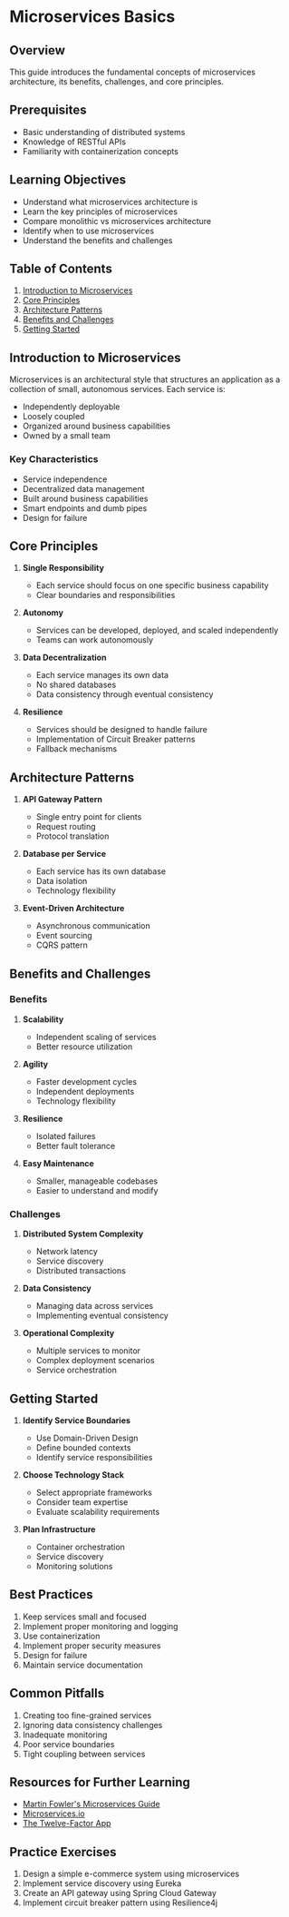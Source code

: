 # Microservices Basics

## Overview
This guide introduces the fundamental concepts of microservices architecture, its benefits, challenges, and core principles.

## Prerequisites
- Basic understanding of distributed systems
- Knowledge of RESTful APIs
- Familiarity with containerization concepts

## Learning Objectives
- Understand what microservices architecture is
- Learn the key principles of microservices
- Compare monolithic vs microservices architecture
- Identify when to use microservices
- Understand the benefits and challenges

## Table of Contents
1. [Introduction to Microservices](#introduction-to-microservices)
2. [Core Principles](#core-principles)
3. [Architecture Patterns](#architecture-patterns)
4. [Benefits and Challenges](#benefits-and-challenges)
5. [Getting Started](#getting-started)

## Introduction to Microservices
Microservices is an architectural style that structures an application as a collection of small, autonomous services. Each service is:
- Independently deployable
- Loosely coupled
- Organized around business capabilities
- Owned by a small team

### Key Characteristics
- Service independence
- Decentralized data management
- Built around business capabilities
- Smart endpoints and dumb pipes
- Design for failure

## Core Principles
1. **Single Responsibility**
   - Each service should focus on one specific business capability
   - Clear boundaries and responsibilities

2. **Autonomy**
   - Services can be developed, deployed, and scaled independently
   - Teams can work autonomously

3. **Data Decentralization**
   - Each service manages its own data
   - No shared databases
   - Data consistency through eventual consistency

4. **Resilience**
   - Services should be designed to handle failure
   - Implementation of Circuit Breaker patterns
   - Fallback mechanisms

## Architecture Patterns
1. **API Gateway Pattern**
   - Single entry point for clients
   - Request routing
   - Protocol translation

2. **Database per Service**
   - Each service has its own database
   - Data isolation
   - Technology flexibility

3. **Event-Driven Architecture**
   - Asynchronous communication
   - Event sourcing
   - CQRS pattern

## Benefits and Challenges

### Benefits
1. **Scalability**
   - Independent scaling of services
   - Better resource utilization

2. **Agility**
   - Faster development cycles
   - Independent deployments
   - Technology flexibility

3. **Resilience**
   - Isolated failures
   - Better fault tolerance

4. **Easy Maintenance**
   - Smaller, manageable codebases
   - Easier to understand and modify

### Challenges
1. **Distributed System Complexity**
   - Network latency
   - Service discovery
   - Distributed transactions

2. **Data Consistency**
   - Managing data across services
   - Implementing eventual consistency

3. **Operational Complexity**
   - Multiple services to monitor
   - Complex deployment scenarios
   - Service orchestration

## Getting Started
1. **Identify Service Boundaries**
   - Use Domain-Driven Design
   - Define bounded contexts
   - Identify service responsibilities

2. **Choose Technology Stack**
   - Select appropriate frameworks
   - Consider team expertise
   - Evaluate scalability requirements

3. **Plan Infrastructure**
   - Container orchestration
   - Service discovery
   - Monitoring solutions

## Best Practices
1. Keep services small and focused
2. Implement proper monitoring and logging
3. Use containerization
4. Implement proper security measures
5. Design for failure
6. Maintain service documentation

## Common Pitfalls
1. Creating too fine-grained services
2. Ignoring data consistency challenges
3. Inadequate monitoring
4. Poor service boundaries
5. Tight coupling between services

## Resources for Further Learning
- [Martin Fowler's Microservices Guide](https://martinfowler.com/articles/microservices.html)
- [Microservices.io](https://microservices.io/)
- [The Twelve-Factor App](https://12factor.net/)

## Practice Exercises
1. Design a simple e-commerce system using microservices
2. Implement service discovery using Eureka
3. Create an API gateway using Spring Cloud Gateway
4. Implement circuit breaker pattern using Resilience4j 